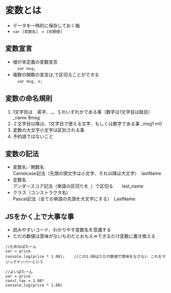 # 変数とは
 - データを一時的に保存しておく箱
 - ```var [変数名]　= [初期値]```

## 変数宣言
- 値が未定義の変数宣言  
　```var msg;```
- 複数の関数の宣言は,で区切ることができる  
　```var msg, x;```
 
 ## 変数の命名規則
 1. 1文字目は　英字、_、＄のいずれかである事（数字は1文字目は駄目） _name $msg
 1. ２文字目以降は、1文字目で使える文字、もしくは数字である事 _msg1 m0
 1. 変数の大文字小文字は区別される事
 1. 予約語ではないこと
 
 
 ## 変数の記法
  - 変数名／関数名  
    Camelcase記法（先頭の頭文字は小文字、それ以降は大文字）　lastName
  - 定数名  
    アンダースコア記法（単語の区切りを```_```）で区切る　　last_name  
  - クラス（コンストラクタ名)   
    Pascal記法（全ての単語の先頭を大文字にする）　LastName
    
 ## JSをかく上で大事な事
  - 読みやすいコード、わかりやす変数名を意識する
  - ただの数値は意味がないものだとおもえ⇒できるだけ変数に置き換える
  
  ```
  //だめなぱたーん
 var = price
 console.log(price * 1.08);    //この1.08はただの数値で意味をなさない これをマジックナンバーという
 
 //よいぱたーん
 var = price
 const tax = 1.08*
 console.log(price * 1.08)
 ```
 
 
    
    
 
